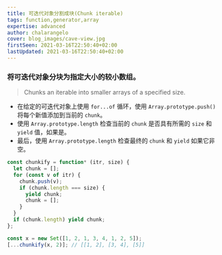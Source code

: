 ```yaml
---
title: 可迭代对象分割成块(Chunk iterable)
tags: function,generator,array
expertise: advanced
author: chalarangelo
cover: blog_images/cave-view.jpg
firstSeen: 2021-03-16T22:50:40+02:00
lastUpdated: 2021-03-16T22:50:40+02:00
---
```


### 将可迭代对象分块为指定大小的较小数组。
> Chunks an iterable into smaller arrays of a specified size.

- 在给定的可迭代对象上使用 `for...of` 循环，使用 `Array.prototype.push()` 将每个新值添加到当前的 `chunk`。
- 使用 `Array.prototype.length` 检查当前的 `chunk` 是否具有所需的 `size` 和 `yield` 值，如果是。
- 最后，使用 `Array.prototype.length` 检查最终的 `chunk` 和 `yield` 如果它非空。

```js
const chunkify = function* (itr, size) {
  let chunk = [];
  for (const v of itr) {
    chunk.push(v);
    if (chunk.length === size) {
      yield chunk;
      chunk = [];
    }
  }
  if (chunk.length) yield chunk;
};
```

```js
const x = new Set([1, 2, 1, 3, 4, 1, 2, 5]);
[...chunkify(x, 2)]; // [[1, 2], [3, 4], [5]]
```
